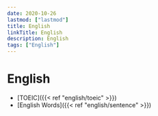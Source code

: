 ```yaml
---
date: 2020-10-26
lastmod: ["lastmod"]
title: English
linkTitle: English
description: English
tags: ["English"]
---
```


# English

- [TOEIC]({{< ref "english/toeic" >}})
- [English Words]({{< ref "english/sentence" >}})
